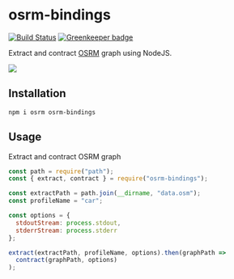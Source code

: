 # osrm-bindings

[![Build Status](https://travis-ci.org/urbica/osrm-bindings.svg?branch=master)](https://travis-ci.org/urbica/osrm-bindings)
[![Greenkeeper badge](https://badges.greenkeeper.io/urbica/osrm-bindings.svg)](https://greenkeeper.io/)

Extract and contract [OSRM](http://project-osrm.org/) graph using NodeJS.

![](https://raw.githubusercontent.com/urbica/osrm-bindings/master/osrm_logo.svg?sanitize=true)

## Installation

```shell
npm i osrm osrm-bindings
```

## Usage

Extract and contract OSRM graph

```js
const path = require("path");
const { extract, contract } = require("osrm-bindings");

const extractPath = path.join(__dirname, "data.osm");
const profileName = "car";

const options = {
  stdoutStream: process.stdout,
  stderrStream: process.stderr
};

extract(extractPath, profileName, options).then(graphPath =>
  contract(graphPath, options)
);
```

